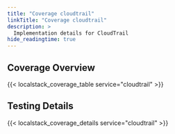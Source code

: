 ```yaml
---
title: "Coverage cloudtrail"
linkTitle: "Coverage cloudtrail"
description: >
  Implementation details for CloudTrail
hide_readingtime: true
---
```


## Coverage Overview
{{< localstack_coverage_table service="cloudtrail" >}}

## Testing Details
{{< localstack_coverage_details service="cloudtrail" >}}
